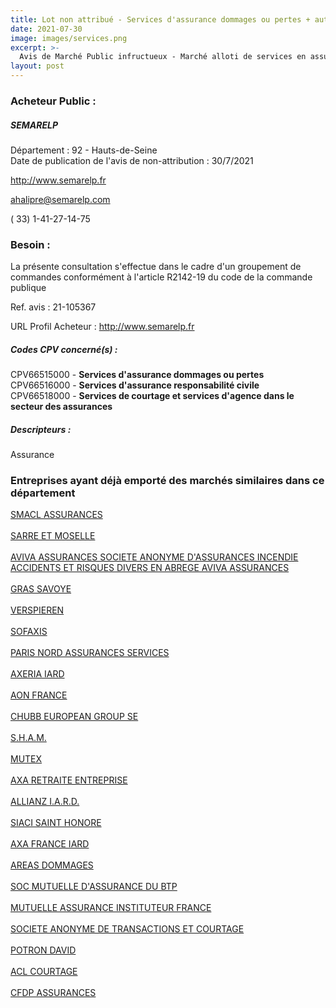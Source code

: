 ```yaml
---
title: Lot non attribué - Services d'assurance dommages ou pertes + autres services
date: 2021-07-30
image: images/services.png
excerpt: >-
  Avis de Marché Public infructueux - Marché alloti de services en assurances, Lot 1 : Responsabilité générale et risques annexes, Lot 2 : Dommages aux biens et risques annexes
layout: post
---
```


### Acheteur Public :
##### SEMARELP
Département : 92 - Hauts-de-Seine<br/>
Date de publication de l'avis de non-attribution : 30/7/2021


http://www.semarelp.fr

ahalipre@semarelp.com

( 33) 1-41-27-14-75
### Besoin :

La présente consultation s'effectue dans le cadre d'un groupement de commandes conformément à l'article R2142-19 du code de la commande publique

Ref. avis : 21-105367

URL Profil Acheteur : http://www.semarelp.fr

##### Codes CPV concerné(s) :
CPV66515000 - **Services d'assurance dommages ou pertes** <br/>
CPV66516000 - **Services d'assurance responsabilité civile** <br/>
CPV66518000 - **Services de courtage et services d'agence dans le secteur des assurances** <br/>

##### Descripteurs :
Assurance <br/>

### Entreprises ayant déjà emporté des marchés similaires dans ce département
<a href="/entreprise-544/siren-301309605">SMACL ASSURANCES</a><br/><br/>
<a href="/entreprise-544/siren-301573143">SARRE ET MOSELLE</a><br/><br/>
<a href="/entreprise-544/siren-306522665">AVIVA ASSURANCES SOCIETE ANONYME D'ASSURANCES INCENDIE ACCIDENTS ET RISQUES DIVERS EN ABREGE AVIVA ASSURANCES</a><br/><br/>
<a href="/entreprise-545/siren-311248637">GRAS SAVOYE</a><br/><br/>
<a href="/entreprise-546/siren-321502049">VERSPIEREN</a><br/><br/>
<a href="/entreprise-548/siren-335171096">SOFAXIS</a><br/><br/>
<a href="/entreprise-549/siren-341539815">PARIS NORD ASSURANCES SERVICES</a><br/><br/>
<a href="/entreprise-551/siren-352893200">AXERIA IARD</a><br/><br/>
<a href="/entreprise-557/siren-414572248">AON FRANCE</a><br/><br/>
<a href="/entreprise-563/siren-450327374">CHUBB EUROPEAN GROUP SE</a><br/><br/>
<a href="/entreprise-563/siren-451467294">S.H.A.M.</a><br/><br/>
<a href="/entreprise-571/siren-529219040">MUTEX</a><br/><br/>
<a href="/entreprise-572/siren-534107255">AXA RETRAITE ENTREPRISE</a><br/><br/>
<a href="/entreprise-572/siren-542110291">ALLIANZ I.A.R.D.</a><br/><br/>
<a href="/entreprise-572/siren-572059939">SIACI SAINT HONORE</a><br/><br/>
<a href="/entreprise-573/siren-722057460">AXA FRANCE IARD</a><br/><br/>
<a href="/entreprise-574/siren-775670466">AREAS DOMMAGES</a><br/><br/>
<a href="/entreprise-574/siren-775684764">SOC MUTUELLE D'ASSURANCE DU BTP</a><br/><br/>
<a href="/entreprise-574/siren-775709702">MUTUELLE ASSURANCE INSTITUTEUR FRANCE</a><br/><br/>
<a href="/entreprise-575/siren-784395725">SOCIETE ANONYME DE TRANSACTIONS ET COURTAGE</a><br/><br/>
<a href="/entreprise-577/siren-808728687">POTRON DAVID</a><br/><br/>
<a href="/entreprise-579/siren-818660771">ACL COURTAGE</a><br/><br/>
<a href="/entreprise-582/siren-958506156">CFDP ASSURANCES</a><br/><br/>
